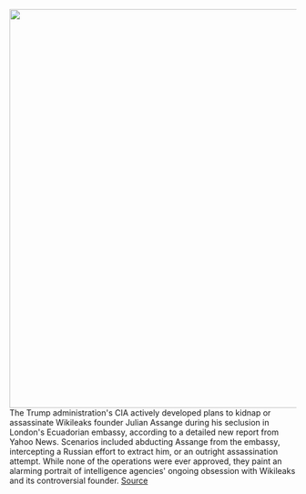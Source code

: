<img src='https://cdn.vox-cdn.com/thumbor/MeI9A3xdKn4XrU1xZEomBWNfxKU=/0x0:2560x1707/1200x800/filters:focal(1076x650:1484x1058)/cdn.vox-cdn.com/uploads/chorus_image/image/69916212/assange_cc.0.jpg' width='700px' /><br/>
The Trump administration's CIA actively developed plans to kidnap or assassinate Wikileaks founder Julian Assange during his seclusion in London's Ecuadorian embassy, according to a detailed new report from Yahoo News. Scenarios included abducting Assange from the embassy, intercepting a Russian effort to extract him, or an outright assassination attempt. While none of the operations were ever approved, they paint an alarming portrait of intelligence agencies' ongoing obsession with Wikileaks and its controversial founder.
<a href='https://www.theverge.com/2021/9/27/22696436/cia-kidnap-julian-assange-assassination-pompeo-trump'> Source <a/>